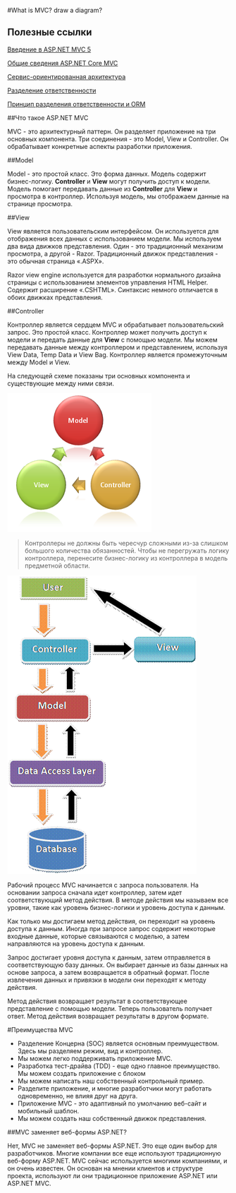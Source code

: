 #What is MVC? draw a diagram?

## Полезные ссылки 
[Введение в ASP.NET MVC 5](https://metanit.com/sharp/mvc5/1.1.php)

[Общие сведения ASP.NET Core MVC](https://docs.microsoft.com/ru-ru/aspnet/core/mvc/overview?view=aspnetcore-2.2)

[Сервис-ориентированная архитектура](https://ru.wikipedia.org/wiki/%D0%A1%D0%B5%D1%80%D0%B2%D0%B8%D1%81-%D0%BE%D1%80%D0%B8%D0%B5%D0%BD%D1%82%D0%B8%D1%80%D0%BE%D0%B2%D0%B0%D0%BD%D0%BD%D0%B0%D1%8F_%D0%B0%D1%80%D1%85%D0%B8%D1%82%D0%B5%D0%BA%D1%82%D1%83%D1%80%D0%B0)

[Разделение ответственности](https://ru.wikipedia.org/wiki/%D0%A0%D0%B0%D0%B7%D0%B4%D0%B5%D0%BB%D0%B5%D0%BD%D0%B8%D0%B5_%D0%BE%D1%82%D0%B2%D0%B5%D1%82%D1%81%D1%82%D0%B2%D0%B5%D0%BD%D0%BD%D0%BE%D1%81%D1%82%D0%B8)

[Принцип разделения ответственности и ORM](https://habr.com/ru/post/263027/)


##Что такое ASP.NET MVC

MVC - это архитектурный паттерн. Он разделяет приложение на три основных компонента. Три соединения - это Model, View и Controller. Он обрабатывает конкретные аспекты разработки приложения.

##Model 

Model - это простой класс. Это форма данных. Модель содержит бизнес-логику. **Controller** и **View** могут получить доступ к модели. Модель помогает передавать данные из **Controller** для **View** и просмотра в контроллер. Используя модель, мы отображаем данные на странице просмотра.

##View

View является пользовательским интерфейсом. Он используется для отображения всех данных с использованием модели. Мы используем два вида движков представления. Один - это традиционный механизм просмотра, а другой -  Razor. Традиционный движок представления - это обычная страница «.ASPX».

Razor view engine используется для разработки нормального дизайна страницы с использованием элементов управления HTML Helper. Содержит расширение «.CSHTML». Синтаксис немного отличается в обоих движках представления.

##Controller

Контроллер является сердцем MVC и обрабатывает пользовательский запрос. Это простой класс. Контроллер может получить доступ к модели и передать данные для **View** с помощью модели. Мы можем передавать данные между контроллером и представлением, используя View Data, Temp Data и View Bag. Контроллер является промежуточным между Model  и View.

На следующей схеме показаны три основных компонента и существующие между ними связи.

![URL](images/mvc.png)

> Контроллеры не должны быть чересчур сложными из-за слишком большого количества обязанностей. Чтобы не перегружать логику контроллера, перенесите бизнес-логику из контроллера в модель предметной области.



![URL](images/image005.gif)

Рабочий процесс MVC начинается с запроса пользователя. На основании запроса сначала идет контроллер, затем идет соответствующий метод действия. В методе действия мы называем все уровни, такие как уровень бизнес-логики и уровень доступа к данным.

Как только мы достигаем метод действия, он переходит на уровень доступа к данным. Иногда при запросе запрос содержит некоторые входные данные, которые связываются с моделью, а затем направляются на уровень доступа к данным.

Запрос достигает уровня доступа к данным, затем отправляется в соответствующую базу данных. Он выбирает данные из базы данных на основе запроса, а затем возвращается в обратный формат. После извлечения данных и привязки в модели они переходят к методу действия.

Метод действия возвращает результат в соответствующее представление с помощью модели. Теперь пользователь получает ответ. Метод действия возвращает результаты в другом формате.

#Преимущества MVC

- Разделение Концерна (SOC) является основным преимуществом. Здесь мы разделяем режим, вид и контроллер.
- Мы можем легко поддерживать приложение MVC.
- Разработка тест-драйва (TDD) - еще одно главное преимущество. Мы можем создать приложение с блоком
- Мы можем написать наш собственный контрольный пример.
- Разделите приложение, и многие разработчики могут работать одновременно, не влияя друг на друга.
- Приложение MVC - это адаптивный по умолчанию веб-сайт и мобильный шаблон.
- Мы можем создать наш собственный движок представления.

##MVC заменяет веб-формы ASP.NET?

Нет, MVC не заменяет веб-формы ASP.NET. Это еще один выбор для разработчиков. Многие компании все еще используют традиционную веб-форму ASP.NET. MVC сейчас используется многими компаниями, и он очень известен. Он основан на мнении клиентов и структуре проекта, используют ли они традиционное приложение ASP.NET или ASP.NET MVC.